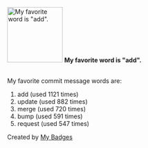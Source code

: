 <img src="https://my-badges.github.io/my-badges/favorite-word.png" alt="My favorite word is &quot;add&quot;." title="My favorite word is &quot;add&quot;." width="128">
<strong>My favorite word is &quot;add&quot;.</strong>
<br><br>

My favorite commit message words are:

1. add (used 1121 times)
2. update (used 882 times)
3. merge (used 720 times)
4. bump (used 591 times)
5. request (used 547 times)


Created by <a href="https://github.com/my-badges/my-badges">My Badges</a>